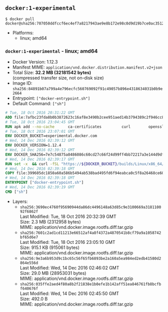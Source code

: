 ## `docker:1-experimental`

```console
$ docker pull docker@sha256:707050ddfccf6ec4ef7a8217943ae9e8b172e98c0d9d19b7ce0ac35122e7a0ad
```

-	Platforms:
	-	linux; amd64

### `docker:1-experimental` - linux; amd64

-	Docker Version: 1.12.3
-	Manifest MIME: `application/vnd.docker.distribution.manifest.v2+json`
-	Total Size: **32.2 MB (32181542 bytes)**  
	(compressed transfer size, not on-disk size)
-	Image ID: `sha256:84891b07a799a4e796ecfc560769092f91c49057b896e4318634031b0b9e2664`
-	Entrypoint: `["docker-entrypoint.sh"]`
-	Default Command: `["sh"]`

```dockerfile
# Tue, 18 Oct 2016 20:31:22 GMT
ADD file:7afbc23fda8b0b3872623c16af8e3490b2cee951aed14b3794389c2f946cc8c7 in / 
# Tue, 18 Oct 2016 23:04:45 GMT
RUN apk add --no-cache 		ca-certificates 		curl 		openssl
# Tue, 18 Oct 2016 23:07:01 GMT
ENV DOCKER_BUCKET=experimental.docker.com
# Wed, 14 Dec 2016 02:39:12 GMT
ENV DOCKER_VERSION=1.12.4
# Wed, 14 Dec 2016 02:39:12 GMT
ENV DOCKER_SHA256=7e7c54875a8486086c60cd27c66f24d99ff4bb72217a3e144d9dfc0e1f658b7a
# Wed, 14 Dec 2016 02:39:17 GMT
RUN set -x 	&& curl -fSL "https://${DOCKER_BUCKET}/builds/Linux/x86_64/docker-${DOCKER_VERSION}.tgz" -o docker.tgz 	&& echo "${DOCKER_SHA256} *docker.tgz" | sha256sum -c - 	&& tar -xzvf docker.tgz 	&& mv docker/* /usr/local/bin/ 	&& rmdir docker 	&& rm docker.tgz 	&& docker -v
# Wed, 14 Dec 2016 02:39:18 GMT
COPY file:399605dc1850a60a586b5494ab538bad495fd6f94eabca0c5f8a26468ce6030f in /usr/local/bin/ 
# Wed, 14 Dec 2016 02:39:18 GMT
ENTRYPOINT ["docker-entrypoint.sh"]
# Wed, 14 Dec 2016 02:39:19 GMT
CMD ["sh"]
```

-	Layers:
	-	`sha256:3690ec4760f95690944da86dc4496148a63d85c9e3100669a318110092f6862f`  
		Last Modified: Tue, 18 Oct 2016 20:32:39 GMT  
		Size: 2.3 MB (2312958 bytes)  
		MIME: application/vnd.docker.image.rootfs.diff.tar.gzip
	-	`sha256:7601c2ad1cd11213e66512af4a8f4372a4870541b8cf79a9a1058742bf65d6e7`  
		Last Modified: Tue, 18 Oct 2016 23:05:10 GMT  
		Size: 915.1 KB (915061 bytes)  
		MIME: application/vnd.docker.image.rootfs.diff.tar.gzip
	-	`sha256:9e3a6b953d9c1bc65c56f65fb6893be2a160a5ea984ed2edb41580d2864e556d`  
		Last Modified: Wed, 14 Dec 2016 02:46:02 GMT  
		Size: 29.0 MB (28953031 bytes)  
		MIME: application/vnd.docker.image.rootfs.diff.tar.gzip
	-	`sha256:035ffe2aed4f80a8b2f21838e1b0efe1b142aff51ea846761fb8bcfbf640676f`  
		Last Modified: Wed, 14 Dec 2016 02:45:50 GMT  
		Size: 492.0 B  
		MIME: application/vnd.docker.image.rootfs.diff.tar.gzip
